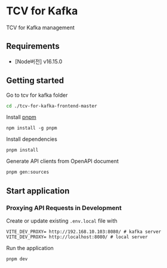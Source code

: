 # TCV for Kafka
TCV for Kafka management

## Requirements
- [Node버전] v16.15.0

## Getting started

Go to tcv for kafka folder
```sh
cd ./tcv-for-kafka-frontend-master
```

Install [pnpm](https://pnpm.io/installation)
```
npm install -g pnpm
```

Install dependencies
```
pnpm install
```

Generate API clients from OpenAPI document
```sh
pnpm gen:sources
```

## Start application
### Proxying API Requests in Development

Create or update existing `.env.local` file with
```
VITE_DEV_PROXY= http://192.168.10.103:8080/ # kafka server
VITE_DEV_PROXY= http://localhost:8080/ # local server
```

Run the application
```sh
pnpm dev
```
